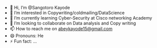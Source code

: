 - 👋 Hi, I’m @Sangotoro Kayode
- 👀 I’m interested in Copywriting/coldmailing/DataScience
- 🌱 I’m currently learning Cyber-Security at Cisco networking Academy 
- 💞️ I’m looking to collaborate on Data analysis and Copy writing
- 📫 How to reach me on abeykayode15@gmail.com
- 😄 Pronouns: He
- ⚡ Fun fact: ...

<!---
Natureking007/Natureking007 is a ✨ special ✨ repository because its `README.md` (this file) appears on your GitHub profile.
You can click the Preview link to take a look at your changes.
--->
